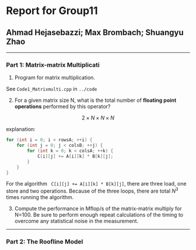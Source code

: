# Report for Group11
## Ahmad Hejasebazzi; Max Brombach; Shuangyu Zhao


----------
### Part 1: Matrix-matrix Multiplicati
1. Program for matrix multiplication.

See ```Code1_Matrixmulti.cpp``` in ```../code```

2. For a given matrix size N, what is the total number of <b>floating point operations</b> performed by this operator?

$$ 2 \times N \times N \times N $$

explanation:
```c++
for (int i = 0; i < rowsA; ++i) {
    for (int j = 0; j < colsB; ++j) {
        for (int k = 0; k < colsA; ++k) {
            C[i][j] += A[i][k] * B[k][j];
        }
    }
}
```
For the algorithm ``` C[i][j] += A[i][k] * B[k][j]```, there are three load,  one store and two operations. Because of the three loops, there are total $N^3$ times running the algorithm.

3. Compute the performance in Mflop/s of the matrix-matrix multiply for N=100. Be sure to perform enough repeat calculations of the timing to overcome any statistical noise in the measurement.






-------------
### Part 2: The Roofline Model









